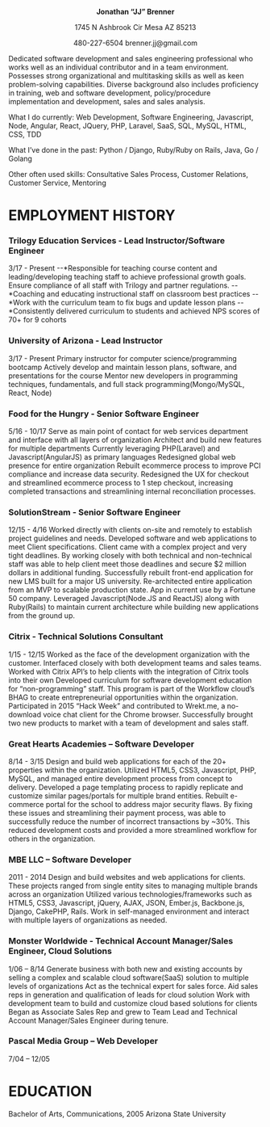 <p align="center"><b>Jonathan “JJ” Brenner</b></p>
<p align="center">1745 N Ashbrook Cir Mesa AZ 85213</p>
<p align="center">480-227-6504 brenner.jj@gmail.com</p>
  
Dedicated software development and sales engineering professional who works well as an individual contributor and in a team environment. Possesses strong organizational and multitasking skills as well as keen problem-solving capabilities. Diverse background also includes proficiency in training, web and software development, policy/procedure implementation and development, sales and sales analysis. 

What I do currently:  Web Development, Software Engineering, Javascript, Node, Angular, React, JQuery, PHP, Laravel, SaaS, SQL, MySQL, HTML, CSS, TDD

What I’ve done in the past: Python / Django, Ruby/Ruby on Rails, Java, Go / Golang

Other often used skills: Consultative Sales Process, Customer Relations, Customer Service, Mentoring

# EMPLOYMENT HISTORY

### Trilogy Education Services - Lead Instructor/Software Engineer
3/17 - Present
--*Responsible for teaching course content and leading/developing teaching staff to achieve professional growth goals. Ensure compliance of all staff with Trilogy and partner regulations.
--*Coaching and educating instructional staff on classroom best practices
--*Work with the curriculum team to fix bugs and update lesson plans
--*Consistently delivered curriculum to students and achieved NPS scores of 70+ for 9 cohorts

### University of Arizona - Lead Instructor
3/17 - Present
Primary instructor for computer science/programming bootcamp
Actively develop and maintain lesson plans, software,  and presentations for the course
Mentor new developers in programming techniques, fundamentals, and full stack programming(Mongo/MySQL, React, Node)

### Food for the Hungry - Senior Software Engineer
5/16 - 10/17
Serve as main point of contact for web services department and interface with all layers of organization
Architect and build new features for multiple departments
Currently leveraging PHP(Laravel) and Javascript(AngularJS) as primary languages
Redesigned global web presence for entire organization
Rebuilt ecommerce process to improve PCI compliance and increase data security. Redesigned the UX for checkout and streamlined ecommerce process to 1 step checkout, increasing completed transactions and streamlining internal reconciliation processes.

### SolutionStream - Senior Software Engineer
12/15 - 4/16
Worked directly with clients on-site and remotely to establish project guidelines and needs. Developed software and web applications to meet Client specifications. Client came with a complex project and very tight deadlines. By working closely with both technical and non-technical staff was able to help client meet those deadlines and secure $2 million dollars in additional funding.
Successfully rebuilt front-end application for new LMS built for a major US university. 
Re-architected entire application from an MVP to scalable production state. App in current use by a Fortune 50 company.
Leveraged Javascript(Node.JS and ReactJS) along with Ruby(Rails) to maintain current architecture while building new applications from the ground up.

### Citrix - Technical Solutions Consultant
1/15 - 12/15
Worked as the face of the development organization with the customer.  Interfaced closely with both development teams and sales teams.
Worked with Citrix API’s to help clients with the integration of Citrix tools into their own
Developed curriculum for software development education for “non-programming” staff. This program is part of the Workflow cloud’s BHAG to create entrepreneurial opportunities within the organization.
Participated in 2015 “Hack Week” and contributed to Wrekt.me, a no-download voice chat client for the Chrome browser.
Successfully brought two new products to market with a team of development and sales staff.

### Great Hearts Academies  – Software Developer
8/14 - 3/15
Design and build web applications for each of the 20+ properties within the organization. Utilized HTML5, CSS3, Javascript, PHP, MySQL, and managed entire development process from concept to delivery.
Developed a page templating process to rapidly replicate and customize similar pages/portals for multiple brand entities.
Rebuilt e-commerce portal for the school to address major security flaws. By fixing these issues and streamlining their payment process, was able to successfully reduce the number of incorrect transactions by ~30%. This reduced development costs and provided a more streamlined workflow for others in the organization. 

### MBE LLC – Software Developer
2011 - 2014
Design and build websites and web applications for clients. These projects ranged from single entity sites to managing multiple brands across an organization
Utilized various technologies/frameworks such as HTML5, CSS3, Javascript, jQuery, AJAX, JSON, Ember.js, Backbone.js, Django, CakePHP, Rails.
Work in self-managed environment and interact with multiple layers of organizations as needed.

### Monster Worldwide - Technical Account Manager/Sales Engineer, Cloud Solutions			
1/06 – 8/14
Generate business with both new and existing accounts by selling a complex and scalable cloud software(SaaS) solution to multiple levels of organizations
Act as the technical expert for sales force. Aid sales reps in generation and qualification of leads for cloud solution
Work with development team to build and customize cloud based solutions for clients
Began as Associate Sales Rep and grew to Team Lead and Technical Account Manager/Sales Engineer during tenure.

### Pascal Media Group – Web Developer 				
7/04 – 12/05

# EDUCATION
Bachelor of Arts, Communications, 2005
Arizona State University

